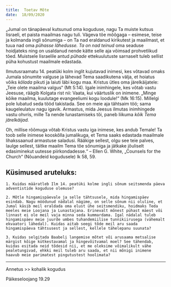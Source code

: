 ```yaml
---
title:  Toetav Mõte
date:  18/09/2020
---
```


„Jumal on tänapäeval kutsunud oma koguduse, nagu Ta muiste kutsus Iisraeli, et paista maailmas nagu tuli. Vägeva tõe mõõgaga – esimese, teise ja kolmanda ingli sõnumiga – on Ta nad eraldanud kirikutest ja maailmast, et tuua nad oma _pühasse lähedusse. Ta on nad teinud_ oma seaduse hoidjateks ning on usaldanud nende kätte selle aja võimsad prohvetlikud tõed. Muistsele Iisraelile antud _pühade_ ettekuulutuste sarnaselt tuleb sellist püha kohustust maailmale edastada.

Ilmutusraamatu 14. peatüki kolm inglit kujutavad inimesi, kes võtavad omaks Jumala sõnumite valguse ja lähevad Tema saadikutena välja, et hoiatus võiks _kõlada_ pikuti ja laiuti läbi kogu maa. Kristus ütles oma järelkäijatele: „Teie olete maailma valgus“ (Mt 5:14). Igale inimhingele, kes võtab vastu Jeesuse, räägib Kolgata rist nii: Vaata, kui väärtuslik on inimene. „Minge kõike maailma, kuulutage evangeeliumi kogu loodule!“ (Mk 16:15). Millelgi pole lubatud seda tööd takistada. See on meie aja tähtsaim töö; sama kaugeleulatuv nagu igavik. Armastus, mida Jeesus ilmutas inimhingede vastu ohvris, mille Ta nende lunastamiseks tõi, paneb liikuma _kõik Tema järelkäijad._

Oh, millise rõõmuga võtab Kristus vastu iga inimese, kes andub Temale! Ta toob selle inimese kooskõlla jumalikuga, et Tema saaks edastada maailmale lihakssaanud armastuse saladusi. Rääkige sellest, olgu see teie palves, laulge sellest, täitke maailm Tema tõe sõnumiga ja jätkake jõuliselt edasiminekut uutesse piirkondadesse.“ – Ellen G. White, „Counsels for the Church“ (Nõuandeid kogudusele) lk 58, 59.

## Küsimused aruteluks:

`1. Kuidas määratleb Ilm 14. peatüki kolme ingli sõnum seitsmenda päeva adventistide koguduse olemuse?`

`2. Mõtle hingamispäevale ja selle tähtsusele, mida hingamispäev esindab. Nagu möödunud nädalal nägime, on selle sõnum nii oluline, et Jumal käsib meil eraldada oma elust ühe seitsmendiku, hoidmaks Teda meeles meie Loojana ja Lunastajana. Erinevalt mõnest pühast mäest või linnast ei ole meil vaja minna seda kummardama. Igal nädalal tuleb hingamispäev meie juurde umbes tuhandemiilise tunnikiirusega (vähemalt ekvaatori lähedal). Kuidas aitab seegi tõde meil aru saada hingamispäeva tähtsusest ja sellest, kellele tähelepanu suunata?`

`3. Kuidas selgitada Baabeli langemise mõtet või arusaama metsalise märgist kõige kütkestavamal ja hingevõitvamal moel? See tähendab, kuidas esitada neid tõdesid nii, et me oleksime võimalikult vähe pealetungivad, ehkki meil tuleb aru saada, et nii mõnigi inimene haavub meie parimatest pingutustest hoolimata?`

---

Annetus >> kohalik kogudus  

Päikeseloojang 19.29
